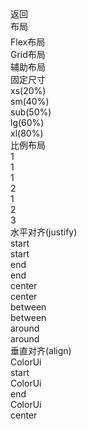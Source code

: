 <div>
    <div>
        <div class="cu-custom" style="height: 45px;">
            <div class="cu-bar fixed bg-gradual-blue" style="height: 45px; padding-top: 0px;">
                <div class="action">
                    <uni-text class="cuIcon-back"><span></span></uni-text>返回
                </div>
                <div class="content" style="top: 0px;">布局</div>
            </div>
        </div>
    </div>
    <uni-scroll-view class="bg-white nav text-center fixed" style="top: 45px;">
        <div class="uni-scroll-view">
            <div class="uni-scroll-view" style="overflow: auto hidden;">
                <div>
                    <div data-id="0" class="cu-item text-blue cur">Flex布局</div>
                    <div data-id="1" class="cu-item">Grid布局</div>
                    <div data-id="2" class="cu-item">辅助布局</div>
                </div>
            </div>
        </div>
    </uni-scroll-view>
    <div class="cu-bar bg-white solid-bottom margin-top">
        <div class="action">
            <uni-text class="cuIcon-title text-blue"><span></span></uni-text>固定尺寸
        </div>
    </div>
    <div class="padding bg-white">
        <div class="flex flex-wrap">
            <div class="basis-xs bg-grey margin-xs padding-sm radius">xs(20%)</div>
            <div class="basis-df"></div>
            <div class="basis-sm bg-grey margin-xs padding-sm radius">sm(40%)</div>
            <div class="basis-df"></div>
            <div class="basis-df bg-grey margin-xs padding-sm radius">sub(50%)</div>
            <div class="basis-lg bg-grey margin-xs padding-sm radius">lg(60%)</div>
            <div class="basis-xl bg-grey margin-xs padding-sm radius">xl(80%)</div>
        </div>
    </div>
    <div class="cu-bar bg-white  margin-top solid-bottom">
        <div class="action">
            <uni-text class="cuIcon-title text-blue"><span></span></uni-text>比例布局
        </div>
    </div>
    <div class="padding bg-white">
        <div class="flex">
            <div class="flex-sub bg-grey padding-sm margin-xs radius">1</div>
            <div class="flex-sub bg-grey padding-sm margin-xs radius">1</div>
        </div>
        <div class="flex  p-xs margin-bottom-sm mb-sm">
            <div class="flex-sub bg-grey padding-sm margin-xs radius">1</div>
            <div class="flex-twice bg-grey padding-sm margin-xs radius">2</div>
        </div>
        <div class="flex  p-xs margin-bottom-sm mb-sm">
            <div class="flex-sub bg-grey padding-sm margin-xs radius">1</div>
            <div class="flex-twice bg-grey padding-sm margin-xs radius">2</div>
            <div class="flex-treble bg-grey padding-sm margin-xs radius">3</div>
        </div>
    </div>
    <div class="cu-bar bg-white  margin-top solid-bottom">
        <div class="action">
            <uni-text class="cuIcon-title text-blue"><span></span></uni-text>水平对齐(justify)
        </div>
    </div>
    <div class="bg-white">
        <div class="flex solid-bottom padding justify-start">
            <div class="bg-grey padding-sm margin-xs radius">start</div>
            <div class="bg-grey padding-sm margin-xs radius">start</div>
        </div>
        <div class="flex solid-bottom padding justify-end">
            <div class="bg-grey padding-sm margin-xs radius">end</div>
            <div class="bg-grey padding-sm margin-xs radius">end</div>
        </div>
        <div class="flex solid-bottom padding justify-center">
            <div class="bg-grey padding-sm margin-xs radius">center</div>
            <div class="bg-grey padding-sm margin-xs radius">center</div>
        </div>
        <div class="flex solid-bottom padding justify-between">
            <div class="bg-grey padding-sm margin-xs radius">between</div>
            <div class="bg-grey padding-sm margin-xs radius">between</div>
        </div>
        <div class="flex solid-bottom padding justify-around">
            <div class="bg-grey padding-sm margin-xs radius">around</div>
            <div class="bg-grey padding-sm margin-xs radius">around</div>
        </div>
    </div>
    <div class="cu-bar bg-white  margin-top solid-bottom">
        <div class="action">
            <uni-text class="cuIcon-title text-blue"><span></span></uni-text>垂直对齐(align)
        </div>
    </div>
    <div class="bg-white">
        <div class="flex solid-bottom padding align-start">
            <div class="bg-grey padding-lg margin-xs radius">ColorUi</div>
            <div class="bg-grey padding-sm margin-xs radius">start</div>
        </div>
        <div class="flex solid-bottom padding align-end">
            <div class="bg-grey padding-lg margin-xs radius">ColorUi</div>
            <div class="bg-grey padding-sm margin-xs radius">end</div>
        </div>
        <div class="flex solid-bottom padding align-center">
            <div class="bg-grey padding-lg margin-xs radius">ColorUi</div>
            <div class="bg-grey padding-sm margin-xs radius">center</div>
        </div>
    </div>
    <!---->
    <!---->
</div>